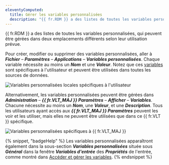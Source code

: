 ```yaml
---
eleventyComputed:
  title: Gérer les variables personnalisées
  description: "{{ fr.RDM }} a des listes de toutes les variables personnalisées qui peuvent être gérées dans deux emplacements différents selon leur utilisation prévue."
---
```

{{ fr.RDM }} a des listes de toutes les variables personnalisées, qui peuvent être gérées dans deux emplacements différents selon leur utilisation prévue.

Pour créer, modifier ou supprimer des variables personnalisées, aller à ***Fichier*** – ***Paramètres*** – ***Applications*** – ***Variables personnalisées***. Chaque variable nécessite au moins un ***Nom*** et une ***Valeur***. Notez que ces [variables](/rdm/concepts/intermediate-concepts/variables/) sont spécifiques à l'utilisateur et peuvent être utilisées dans toutes les sources de données.

![Variables personnalisées locales spécifiques à l'utilisateur](https://cdnweb.devolutions.net/docs/RDMW4008_2024_1.png)

Alternativement, les variables personnalisées peuvent être gérées dans ***Administration*** – ***{{ fr.VLT_MAJ }} Paramètres*** – ***Afficher*** – ***Variables***. Chacune nécessite au moins un ***Nom***, une ***Valeur***, et une ***Description***. Tous les utilisateurs ayant accès aux ***{{ fr.VLT_MAJ }} Paramètres*** peuvent les voir et les utiliser, mais elles ne peuvent être utilisées que dans ce {{ fr.VLT }} spécifique.

![Variables personnalisées spécifiques à {{ fr.VLT_MAJ }}](https://cdnweb.devolutions.net/docs/RDMW4009_2024_1.png)

{% snippet, "badgeHelp" %}
Les variables personnalisées apparaîtront également dans la sous-section ***Variables personnalisées*** située sous ***Général*** dans la fenêtre ***Variables d'entrée*** des ***Propriétés*** de l'entrée, comme montré dans [Accéder et gérer les variables](/rdm/kb/rdm-windows/knowledge-base/access-manage-rdm-variables/). 
{% endsnippet %}
